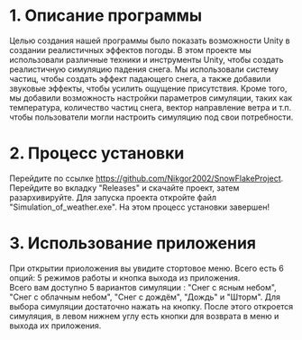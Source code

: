 # 1. Описание программы 
Целью создания нашей программы было показать возможности Unity в создании реалистичных эффектов погоды.
В этом проекте мы использовали различные техники и инструменты Unity, чтобы создать реалистичную симуляцию падения снега.
Мы использовали систему частиц, чтобы создать эффект падающего снега, а также добавили звуковые эффекты, чтобы усилить ощущение присутствия.
Кроме того, мы добавили возможность настройки параметров симуляции, таких как температура, количество частиц снега, вектор направление ветра и т.п. чтобы пользователи могли настроить симуляцию под свои потребности.
# 2. Процесс установки
Перейдите по ссылке https://github.com/Nikgor2002/SnowFlakeProject. Перейдите во вкладку "Releases" и скачайте проект, затем разархивируйте. Для запуска проекта откройте файл "Simulation_of_weather.exe".
На этом процесс установки завершен!

# 3. Использование приложения
При открытии приоложения вы увидите стортовое меню. 
Всего есть 6 опций: 5 режимов работы и кнопка выхода из приложения.  
Всего вам доступно 5 вариантов симуляции : "Снег с ясным небом", "Снег с облачным небом", "Снег с дождём", "Дождь" и "Шторм".
Для выбора симуляции достаточно нажать на кнопку. После этого откроется симуляция, в левом нижнем углу есть кнопки для возврата в меню и выхода их приложения.
